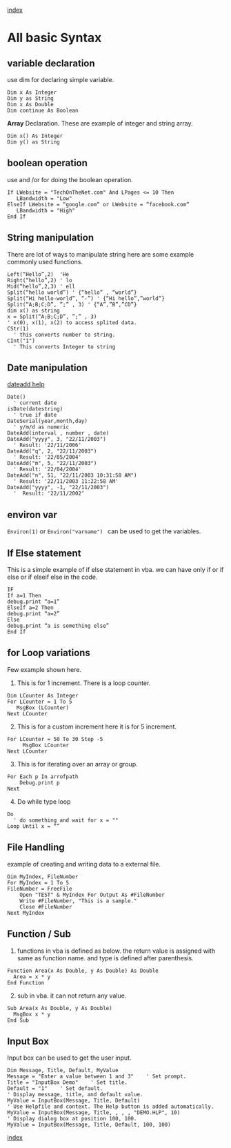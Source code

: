 [index](Index.md)
# All basic Syntax

## variable declaration
use dim for declaring simple variable. 
```vba
Dim x As Integer
Dim y as String
Dim x As Double
Dim continue As Boolean
```
**Array** Declaration. 
These are example of integer and string array. 
```vba
Dim x() As Integer
Dim y() as String
```

## boolean operation  
use and /or for doing the boolean operation. 
```vba
If LWebsite = "TechOnTheNet.com" And LPages <= 10 Then
   LBandwidth = "Low"
ElseIf LWebsite = “google.com“ or LWebsite = “facebook.com“ 
   LBandwidth = "High"
End If

```
## String manipulation  
There are lot of ways to manipulate string here are some example commonly used functions. 
```vba
Left(“Hello”,2)  'He
Right(“hello”,2) ' lo
Mid(“hello”,2,3) ' ell
Split(“hello world”) ' {“hello” , “world”}
Split(“Hi hello-world”, “-”) ' {“Hi hello”,”world”}
Split(“A;B;C;D”, ”;” , 3) ' {“A”,”B”,”CD”}
dim x() as string
x = Split(“A;B;C;D”, ”;” , 3) 
' x(0), x(1), x(2) to access splited data. 
CStr(1) 
  ' this converts number to string. 
CInt("1")  
  ' This converts Integer to string

```
## Date manipulation
[dateadd help](https://www.techonthenet.com/excel/formulas/dateadd.php)

```vba
Date()  
  ' current date
isDate(datestring)  
  ' true if date  
DateSerial(year,month,day)   
  ' y/m/d as numeric  
DateAdd(interval , number , date) 
DateAdd("yyyy", 3, "22/11/2003")  
  ' Result: '22/11/2006'  
DateAdd("q", 2, "22/11/2003")  
  ' Result: '22/05/2004'  
DateAdd("m", 5, "22/11/2003")  
  ' Result: '22/04/2004'  
DateAdd("n", 51, "22/11/2003 10:31:58 AM")  
  ' Result: '22/11/2003 11:22:58 AM'  
DateAdd("yyyy", -1, "22/11/2003")  
  '  Result: '22/11/2002‘

```

## environ var
``` Environ(1) ``` or ``` Environ("varname")  ``` can be used to get the variables. 

## If Else statement  
This is a simple example of if else statement in vba. we can have only if  or if else or if elseif else in the code. 

```vba
IF
If a=1 Then 
debug.print “a=1”
ElseIf a=2 Then
debug.print “a=2”
Else 
debug.print “a is something else”
End If
```



## for Loop variations 
Few example shown here.   
1) This is for 1 increment. There is a loop counter.  
```vba
Dim LCounter As Integer
For LCounter = 1 To 5
   MsgBox (LCounter)
Next LCounter
```
2) This is for a custom increment here it is for 5 increment. 
```vba
For LCounter = 50 To 30 Step -5
     MsgBox LCounter
Next LCounter
```
3) This is for iterating over an array or group. 
```vba
For Each p In arrofpath
	Debug.print p
Next

```
4) Do while type loop  
```vba
Do
  ' do something and wait for x = ""
Loop Until x = “”
```

## File Handling

example of creating and writing data to a external file. 
```vba
Dim MyIndex, FileNumber
For MyIndex = 1 To 5 
FileNumber = FreeFile 
    Open "TEST" & MyIndex For Output As #FileNumber
    Write #FileNumber, "This is a sample." 
    Close #FileNumber    
Next MyIndex
```

## Function / Sub
1) functions in vba is defined as below. the return value is assigned with same as function name. and type is defined after parenthesis. 
```vba
Function Area(x As Double, y As Double) As Double
  Area = x * y
End Function
```
2) sub in vba. it can not return any value. 
```vba
Sub Area(x As Double, y As Double)
  MsgBox x * y
End Sub
```

## Input Box
Input box can be used to get the user input. 
```vba
Dim Message, Title, Default, MyValue
Message = "Enter a value between 1 and 3"    ' Set prompt.
Title = "InputBox Demo"    ' Set title.
Default = "1"    ' Set default.
' Display message, title, and default value.
MyValue = InputBox(Message, Title, Default)
' Use Helpfile and context. The Help button is added automatically.
MyValue = InputBox(Message, Title, , , , "DEMO.HLP", 10)
' Display dialog box at position 100, 100.
MyValue = InputBox(Message, Title, Default, 100, 100)
```
[index](Index.md)